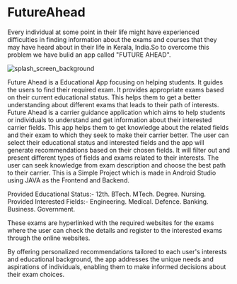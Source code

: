 # FutureAhead
Every individual at some point in their life might have experienced difficulties in finding information about the exams and courses that they may have heard about in their life in Kerala, India.So to overcome this problem we have bulid an app called "FUTURE AHEAD".

![splash_screen_background](https://github.com/Sharon-2001/Future_Ahead/assets/85445348/fc529651-2d02-43df-af29-d7bf5f1e7f5b)
 

Future Ahead is a Educational App focusing on helping students. It guides the users to find their required exam. It provides appropriate exams based on their current educational status. This helps them to get a better understanding about different exams that leads to their path of interests. Future Ahead is a carrier guidance application which aims to help students or individuals  to understand and get information about  their interested carrier  fields. This  app  helps  them  to  get  knowledge  about  the  related  fields and their exam to which they seek to make their carrier better. The  user  can select their educational status and interested fields and the app will generate recommendations based on their chosen fields. It  will  filter  out  and  present  different  types  of   fields  and  exams  related to  their  interests. The   user   can   seek   knowledge   from   exam   description  and  choose  the best path to their carrier. This is a Simple Project which is made in Android Studio using JAVA as the Frontend and Backend.

Provided Educational Status:-
    12th.
    BTech.
    MTech.
    Degree.
    Nursing.
Provided Interested Fields:-
    Engineering.
    Medical.
    Defence.
    Banking.
    Business.
    Government.

These exams are hyperlinked with the required websites for the exams where the user can check the details and register to the interested exams through the online websites.

By offering personalized recommendations tailored to each user's interests and educational background, the app addresses the unique needs and aspirations of individuals, enabling them to make informed decisions about their exam choices.
